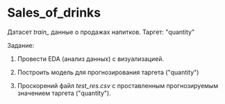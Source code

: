 # Sales_of_drinks

Датасет *train_* данные о продажах напитков. Таргет: "quantity"

Задание:

1) Провести EDA (анализ данных) с визуализацией.

2) Построить модель для прогнозирования таргета ("quantity")

3) Проскорений файл *test_res.csv* с проставленным прогнозируемым значением таргета ("quantity").

